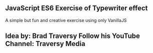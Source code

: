 ## JavaScript ES6 Exercise of Typewriter effect

A simple but fun and creative exercise using only VanillaJS

## Idea by: Brad Traversy Follow his YouTube Channel: Traversy Media
